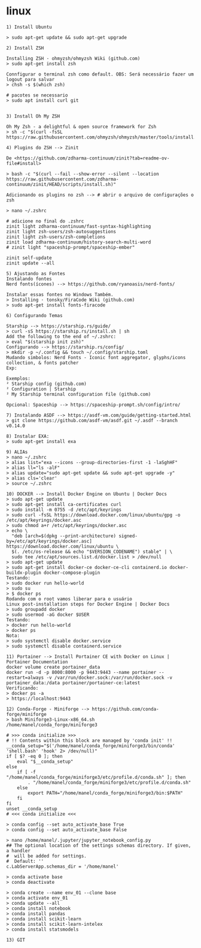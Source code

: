 # linux

    1) Install Ubuntu
    
    > sudo apt-get update && sudo apt-get upgrade

    2) Install ZSH

    Installing ZSH · ohmyzsh/ohmyzsh Wiki (github.com)
    > sudo apt-get install zsh

    Connfigurar o terminal zsh como default. OBS: Será necessário fazer um logout para salvar
    > chsh -s $(which zsh)

    # pacotes se necessario
    > sudo apt install curl git
    

    3) Install Oh My ZSH
    
    Oh My Zsh - a delightful & open source framework for Zsh
    > sh -c "$(curl -fsSL https://raw.githubusercontent.com/ohmyzsh/ohmyzsh/master/tools/install.sh)"
    
    4) Plugins do ZSH --> Zinit  
    
    De <https://github.com/zdharma-continuum/zinit?tab=readme-ov-file#install> 
    
    > bash -c "$(curl --fail --show-error --silent --location https://raw.githubusercontent.com/zdharma-continuum/zinit/HEAD/scripts/install.sh)"
    
    Adicionando os plugins no zsh --> # abrir o arquivo de configurações o zsh

    > nano ~/.zshrc

    # adicione no final do .zshrc
    zinit light zdharma-continuum/fast-syntax-highlighting
    zinit light zsh-users/zsh-autosuggestions
    zinit light zsh-users/zsh-completions
    zinit load zdharma-continuum/history-search-multi-word
    # zinit light "spaceship-prompt/spaceship-ember"
    
    zinit self-update
    zinit update --all
    
    5) Ajustando as Fontes
    Instalando fontes
    Nerd fonts(ícones) --> https://github.com/ryanoasis/nerd-fonts/
    
    Instalar essas fontes no Windows Também.
    > Installing · tonsky/FiraCode Wiki (github.com)
    > sudo apt-get install fonts-firacode

    6) Configurando Temas
    
    Starship --> https://starship.rs/guide/
    > curl -sS https://starship.rs/install.sh | sh
    Add the following to the end of ~/.zshrc:
    > eval "$(starship init zsh)"
    Configurando --> https://starship.rs/config/
    > mkdir -p ~/.config && touch ~/.config/starship.toml
    Mudando simbolos: Nerd Fonts - Iconic font aggregator, glyphs/icons collection, & fonts patcher
    Exp: 
    
    Exemplos: 
    ² Starship config (github.com) 
    ² Configuration | Starship 
    ² My Starship terminal configuration file (github.com)
    
    Opcional: Spaceship --> https://spaceship-prompt.sh/config/intro/
    
    7) Instalando ASDF --> https://asdf-vm.com/guide/getting-started.html
    > git clone https://github.com/asdf-vm/asdf.git ~/.asdf --branch v0.14.0
    
    8) Instalar EXA: 
    > sudo apt-get install exa
    
    9) ALIAs
    > nano ~/.zshrc
    > alias list="exa --icons --group-directories-first -1 -laSghHF"
    > alias ll="ls -alF"
    > alias update="sudo apt-get update && sudo apt-get upgrade -y"
    > alias cls='clear'
    > source ~/.zshrc

    10) DOCKER --> Install Docker Engine on Ubuntu | Docker Docs
    > sudo apt-get update
    > sudo apt-get install ca-certificates curl
    > sudo install -m 0755 -d /etc/apt/keyrings
    > sudo curl -fsSL https://download.docker.com/linux/ubuntu/gpg -o /etc/apt/keyrings/docker.asc
    > sudo chmod a+r /etc/apt/keyrings/docker.asc
    > echo \
      "deb [arch=$(dpkg --print-architecture) signed-by=/etc/apt/keyrings/docker.asc] https://download.docker.com/linux/ubuntu \
      $(. /etc/os-release && echo "$VERSION_CODENAME") stable" | \
      sudo tee /etc/apt/sources.list.d/docker.list > /dev/null
    > sudo apt-get update
    > sudo apt-get install docker-ce docker-ce-cli containerd.io docker-buildx-plugin docker-compose-plugin
    Testando:
    > sudo docker run hello-world
    > sudo su 
    > $ docker ps
    Rodando com o root vamos liberar para o usuário
    Linux post-installation steps for Docker Engine | Docker Docs
    > sudo groupadd docker
    > sudo usermod -aG docker $USER
    Testando:
    > docker run hello-world
    > docker ps
    Nota:
    > sudo systemctl disable docker.service
    > sudo systemctl disable containerd.service
    
    11) Portainer --> Install Portainer CE with Docker on Linux | Portainer Documentation
    docker volume create portainer_data
    docker run -d -p 8000:8000 -p 9443:9443 --name portainer --restart=always -v /var/run/docker.sock:/var/run/docker.sock -v portainer_data:/data portainer/portainer-ce:latest
    Verificando:
    > docker ps -a
    > https://localhost:9443
    
    12) Conda-Forge - Miniforge --> https://github.com/conda-forge/miniforge
    > bash Miniforge3-Linux-x86_64.sh
    /home/manel/conda_forge/miniforge3
    
    # >>> conda initialize >>>
    # !! Contents within this block are managed by 'conda init' !!
    __conda_setup="$('/home/manel/conda_forge/miniforge3/bin/conda' 'shell.bash' 'hook' 2> /dev/null)"
    if [ $? -eq 0 ]; then
        eval "$__conda_setup"
    else
        if [ -f "/home/manel/conda_forge/miniforge3/etc/profile.d/conda.sh" ]; then
            . "/home/manel/conda_forge/miniforge3/etc/profile.d/conda.sh"
        else
            export PATH="/home/manel/conda_forge/miniforge3/bin:$PATH"
        fi
    fi
    unset __conda_setup
    # <<< conda initialize <<<
    
    > conda config --set auto_activate_base True
    > conda config --set auto_activate_base False
    
    > nano /home/manel/.jupyter/jupyter_notebook_config.py
    ## The optional location of the settings schemas directory. If given, a handler
    #  will be added for settings.
    #  Default: ''
    c.LabServerApp.schemas_dir = '/home/manel'
    
    > conda activate base
    > conda deactivate
    
    > conda create --name env_01 --clone base
    > conda activate env_01
    > conda update --all
    > conda install notebook
    > conda install pandas
    > conda install scikit-learn
    > conda install scikit-learn-intelex
    > conda install statsmodels
    
    13) GIT

